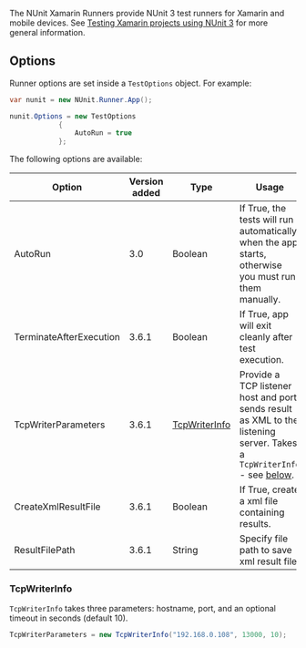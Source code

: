 The NUnit Xamarin Runners provide NUnit 3 test runners for Xamarin and mobile devices. See [Testing Xamarin projects using NUnit 3](http://www.alteridem.net/2015/12/21/testing-xamarin-projects-using-nunit-3/) for more general information.

## Options

Runner options are set inside a `TestOptions` object. For example:

```C#
var nunit = new NUnit.Runner.App();

nunit.Options = new TestOptions
            {
                AutoRun = true
            };
```

The following options are available: 

|   Option            | Version added | Type                            | Usage| 
|---------------------|---------------|---------------------------------|------|
| AutoRun             | 3.0           | Boolean                         | If True, the tests will run automatically when the app starts, otherwise you must run them manually.   |
| TerminateAfterExecution | 3.6.1     | Boolean                         | If True, app will exit cleanly after test execution.   |
| TcpWriterParameters | 3.6.1         | [TcpWriterInfo](#tcpwriterinfo) | Provide a TCP listener host and port, sends result as XML to the listening server. Takes a `TcpWriterInfo` - see [below](#tcpwriterinfo). |
| CreateXmlResultFile | 3.6.1         | Boolean                         | If True, create a xml file containing results.  |
| ResultFilePath      | 3.6.1         | String                          | Specify file path to save xml result file.      |

### TcpWriterInfo
`TcpWriterInfo` takes three parameters: hostname, port, and an optional timeout in seconds (default 10).

```C#
TcpWriterParameters = new TcpWriterInfo("192.168.0.108", 13000, 10);
```